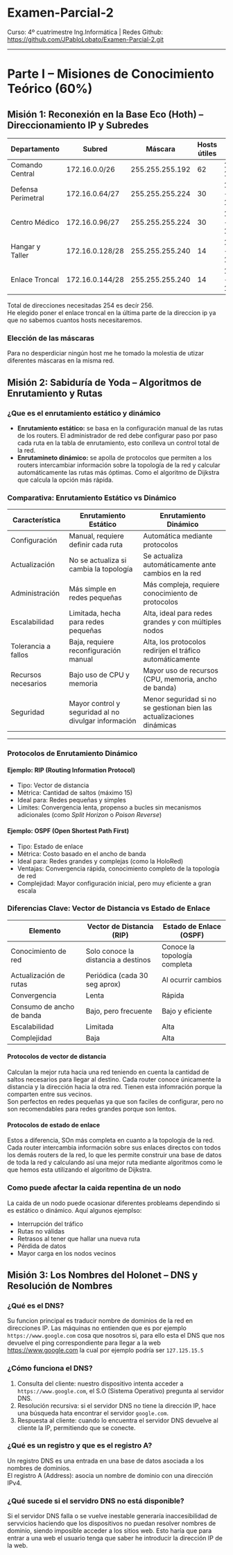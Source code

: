 # Examen-Parcial-2
Curso: 4º cuatrimestre Ing.Informática | Redes
Github: https://github.com/JPabloLobato/Examen-Parcial-2.git

---

# Parte I – Misiones de Conocimiento Teórico (60%)
## Misión 1: Reconexión en la Base Eco (Hoth) – Direccionamiento IP y Subredes

| Departamento            | Subred              | Máscara           | Hosts útiles | Rango de hosts               | Broadcast         |
|------------------------|---------------------|-------------------|--------------|------------------------------|-------------------|
| Comando Central     | 172.16.0.0/26        | 255.255.255.192   | 62           | 172.16.0.1 - 172.16.0.62     | 172.16.0.63       |
| Defensa Perimetral | 172.16.0.64/27       | 255.255.255.224   | 30           | 172.16.0.65 - 172.16.0.94    | 172.16.0.95       |
| Centro Médico       | 172.16.0.96/27       | 255.255.255.224   | 30           | 172.16.0.97 - 172.16.0.126   | 172.16.0.127      |
| Hangar y Taller     | 172.16.0.128/28      | 255.255.255.240   | 14           | 172.16.0.129 - 172.16.0.142  | 172.16.0.143      |
| Enlace Troncal      | 172.16.0.144/28      | 255.255.255.240   | 14           | 172.16.0.145 - 172.16.0.158  | 172.16.0.159      |

Total de direcciones necesitadas 254 es decír 256.  
He elegido poner el enlace troncal en la última parte de la direccion ip ya que no sabemos cuantos hosts necesitaremos. 

### Elección de las máscaras
Para no desperdiciar ningún host me he tomado la molestia de utizar diferentes máscaras en la misma red.

## Misión 2: Sabiduría de Yoda – Algoritmos de Enrutamiento y Rutas

### ¿Que es el enrutamiento estático y dinámico
- **Enrutamiento estático:** se basa en la configuración manual de las rutas de los routers. El administrador de red debe configurar paso por paso cada ruta en la tabla de enrutamiento, esto conlleva un control total de la red.
- **Enrutamineto dinámico:** se apolla de protocolos que permiten a los routers intercambiar información sobre la topología de la red y calcular automáticamente las rutas más óptimas.  Como el algoritmo de Dijkstra que calcula la opción más rápida.

### Comparativa: Enrutamiento Estático vs Dinámico 

| Característica                | Enrutamiento Estático                                         | Enrutamiento Dinámico                                                  |
|------------------------------|----------------------------------------------------------------|-------------------------------------------------------------------------|
| Configuración             | Manual, requiere definir cada ruta                            | Automática mediante protocolos                                         |
| Actualización             | No se actualiza si cambia la topología                        | Se actualiza automáticamente ante cambios en la red                    |
| Administración            | Más simple en redes pequeñas                                  | Más compleja, requiere conocimiento de protocolos                      |
| Escalabilidad             | Limitada, hecha para redes pequeñas                          | Alta, ideal para redes grandes y con múltiples nodos                   |
| Tolerancia a fallos       | Baja, requiere reconfiguración manual                         | Alta, los protocolos redirijen el tráfico automáticamente            |
| Recursos necesarios       | Bajo uso de CPU y memoria                                     | Mayor uso de recursos (CPU, memoria, ancho de banda)                   |
| Seguridad                | Mayor control y seguridad al no divulgar información          | Menor seguridad si no se gestionan bien las actualizaciones dinámicas  |


---

### Protocolos de Enrutamiento Dinámico

#### Ejemplo: **RIP (Routing Information Protocol)**  
- Tipo: Vector de distancia  
- Métrica: Cantidad de saltos (máximo 15)  
- Ideal para: Redes pequeñas y simples  
- Limites: Convergencia lenta, propenso a bucles sin mecanismos adicionales (como *Split Horizon* o *Poison Reverse*)

#### Ejemplo: **OSPF (Open Shortest Path First)**  
- Tipo: Estado de enlace  
- Métrica: Costo basado en el ancho de banda  
- Ideal para: Redes grandes y complejas (como la HoloRed)  
- Ventajas: Convergencia rápida, conocimiento completo de la topología de red  
- Complejidad: Mayor configuración inicial, pero muy eficiente a gran escala

### Diferencias Clave: Vector de Distancia vs Estado de Enlace

| Elemento                      | Vector de Distancia (RIP)                 | Estado de Enlace (OSPF)                      |
|------------------------------|-------------------------------------------|----------------------------------------------|
| Conocimiento de red          | Solo conoce la distancia a destinos       | Conoce la topología completa                 |
| Actualización de rutas       | Periódica (cada 30 seg aprox)             | Al ocurrir cambios                           |
| Convergencia                 | Lenta                                     | Rápida                                       |
| Consumo de ancho de banda    | Bajo, pero frecuente                      | Bajo y eficiente                             |
| Escalabilidad                | Limitada                                  | Alta                                         |
| Complejidad                  | Baja                                      | Alta                                         |

#### Protocolos de vector de distancia
Calculan la mejor ruta hacia una red teniendo en cuenta la cantidad de saltos necesarios para llegar al destino. Cada router conoce únicamente la distancia y la dirección hacia la otra red. Tienen esta infomración porque la comparten entre sus vecinos.  
Son perfectos en redes pequeñas ya que son faciles de configurar, pero no son recomendables para redes grandes porque son lentos.

#### Protocolos de estado de enlace
Estos a diferencia, SOn más completa en cuanto a la topología de la red. Cada router intercambia información sobre sus enlaces directos con todos los demás routers de la red, lo que les permite construir una base de datos de toda la red y calculando así una mejor ruta mediante algoritmos como le que hemos esta utilizando el algoritmo de Dijkstra.

### Como puede afectar la caida repentina de un nodo
La caida de un nodo puede ocasionar diferentes probleams dependindo si es estático o dinámico.
Aquí algunos ejemplso:
- Interrupción del tráfico
- Rutas no válidas
- Retrasos al tener que hallar una nueva ruta
- Pérdida de datos
- Mayor carga en los nodos vecinos

## Misión 3: Los Nombres del Holonet – DNS y Resolución de Nombres
### ¿Qué es el DNS?
Su funcion principal es traducir nombre de dominios de la red en direcciones IP. 
Las máquinas no entienden que es por ejemplo `https://www.google.com` cosa que nosotros si, para ello esta el DNS que nos devuelve el ping correspondiente para llegar a la web https://www.google.com la cual por ejemplo podría ser `127.125.15.5`

### ¿Cómo funciona el DNS?
1. Consulta del cliente: nuestro dispositivo intenta acceder a `https://www.google.com`, el S.O (Sistema Operativo) pregunta al servidor DNS.
2. Resolución recursiva: si el servidor DNS no tiene la dirección IP, hace una búsqueda hata encontrar el servidor `google.com`.
3. Respuesta al cliente: cuando lo encuentra el servidor DNS devuelve al cliente la IP, permitiendo que se conecte.

### ¿Qué es un registro y que es el registro A?
Un registro DNS es una entrada en una base de datos asociada a los nombres de dominios.  
El registro A (Address): asocia un nombre de dominio con una dirección IPv4.

### ¿Qué sucede si el servidro DNS no está disponible?
Si el servidor DNS falla o se vuelve inestable generaría inaccesibilidad de servvicios haciendo que los dispositivos no puedan resolver nombres de dominio, siendo imposible acceder a los sitios web. Esto haría que para entrar a una web el usuario tenga que saber he introducir la dirección IP de la web.
